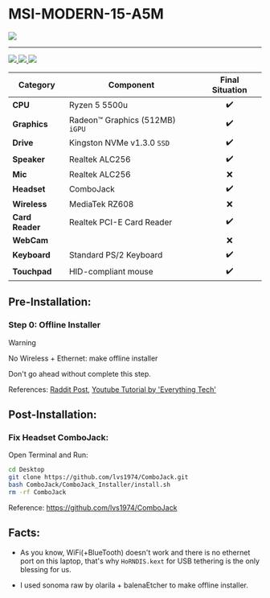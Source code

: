 # MSI-MODERN-15-A5M

<img src="Screenshot 2024-01-01 at 3.03.02 AM.png">

---

 <a href="https://www.apple.com/macos">
  <img src="https://img.shields.io/badge/Sonoma-14.0-informational.svg">
 </a>
 <a href="https://github.com/acidanthera/OpenCorePkg">
  <img src="https://img.shields.io/badge/OpenCore-0.9.5-informational.svg">
 </a>
 <a href="https://github.com/saeidex/ryzentosh-msi-modern-15-a5m/blob/main/LICENSE">
  <img src="https://img.shields.io/github/license/saeidex/ryzentosh-msi-modern-15-a5m">
 </a>

| **Category**    | **Component**                   | **Final Situation** |
| --------------- | ------------------------------- | :-----------------: |
| **CPU**         | Ryzen 5 5500u                   | :heavy_check_mark:  |
| **Graphics**    | Radeon™ Graphics (512MB) `iGPU` | :heavy_check_mark:  |
| **Drive**       | Kingston NVMe v1.3.0 `SSD`      | :heavy_check_mark:  |
| **Speaker**     | Realtek ALC256                  | :heavy_check_mark:  |
| **Mic**         | Realtek ALC256                  |         :x:         |
| **Headset**     | ComboJack                       | :heavy_check_mark:  |
| **Wireless**    | MediaTek RZ608                  |         :x:         |
| **Card Reader** | Realtek PCI-E Card Reader       | :heavy_check_mark:  |
| **WebCam**      |                                 |         :x:         |
| **Keyboard**    | Standard PS/2 Keyboard          | :heavy_check_mark:  |
| **Touchpad**    | HID-compliant mouse             | :heavy_check_mark:  |

## Pre-Installation:

### Step 0: Offline Installer

> [!WARNING]
> No Wireless + Ethernet: make offline installer 
>
> Don't go ahead without complete this step.

 References: [Raddit Post](https://www.reddit.com/r/hackintosh/comments/jrrhox/how_to_make_a_full_offline_installer_for_macos_on/?rdt=57356), [Youtube Tutorial by 'Everything Tech'](https://youtu.be/KEOEV65p-hQ?si=n4q0vmXEb-eQxtyv)

## Post-Installation:

### Fix Headset ComboJack:

Open Terminal and Run:

```bash
cd Desktop
git clone https://github.com/lvs1974/ComboJack.git
bash ComboJack/ComboJack_Installer/install.sh
rm -rf ComboJack
```

Reference: https://github.com/lvs1974/ComboJack

## Facts:

- As you know, WiFi(+BlueTooth) doesn't work and there is no ethernet port on this laptop, that's why `HoRNDIS.kext` for USB tethering is the only blessing for us.

- I used sonoma raw by olarila + balenaEtcher to make offline installer.
